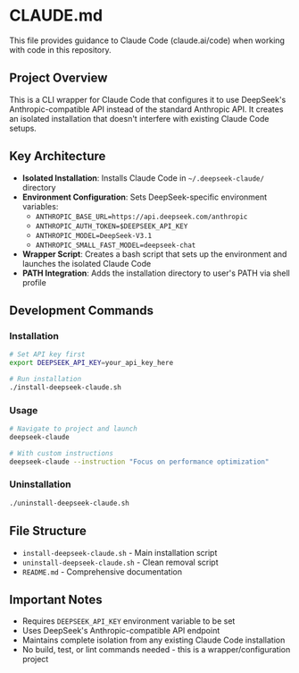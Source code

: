 # CLAUDE.md

This file provides guidance to Claude Code (claude.ai/code) when working with code in this repository.

## Project Overview

This is a CLI wrapper for Claude Code that configures it to use DeepSeek's Anthropic-compatible API instead of the standard Anthropic API. It creates an isolated installation that doesn't interfere with existing Claude Code setups.

## Key Architecture

- **Isolated Installation**: Installs Claude Code in `~/.deepseek-claude/` directory
- **Environment Configuration**: Sets DeepSeek-specific environment variables:
  - `ANTHROPIC_BASE_URL=https://api.deepseek.com/anthropic`
  - `ANTHROPIC_AUTH_TOKEN=$DEEPSEEK_API_KEY`
  - `ANTHROPIC_MODEL=DeepSeek-V3.1`
  - `ANTHROPIC_SMALL_FAST_MODEL=deepseek-chat`
- **Wrapper Script**: Creates a bash script that sets up the environment and launches the isolated Claude Code
- **PATH Integration**: Adds the installation directory to user's PATH via shell profile

## Development Commands

### Installation
```bash
# Set API key first
export DEEPSEEK_API_KEY=your_api_key_here

# Run installation
./install-deepseek-claude.sh
```

### Usage
```bash
# Navigate to project and launch
deepseek-claude

# With custom instructions
deepseek-claude --instruction "Focus on performance optimization"
```

### Uninstallation
```bash
./uninstall-deepseek-claude.sh
```

## File Structure

- `install-deepseek-claude.sh` - Main installation script
- `uninstall-deepseek-claude.sh` - Clean removal script
- `README.md` - Comprehensive documentation

## Important Notes

- Requires `DEEPSEEK_API_KEY` environment variable to be set
- Uses DeepSeek's Anthropic-compatible API endpoint
- Maintains complete isolation from any existing Claude Code installation
- No build, test, or lint commands needed - this is a wrapper/configuration project